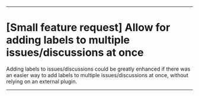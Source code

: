 
***

# [Small feature request] Allow for adding labels to multiple issues/discussions at once

Adding labels to issues/discussions could be greatly enhanced if there was an easier way to add labels to multiple issues/discussions at once, without relying on an external plugin.

***
